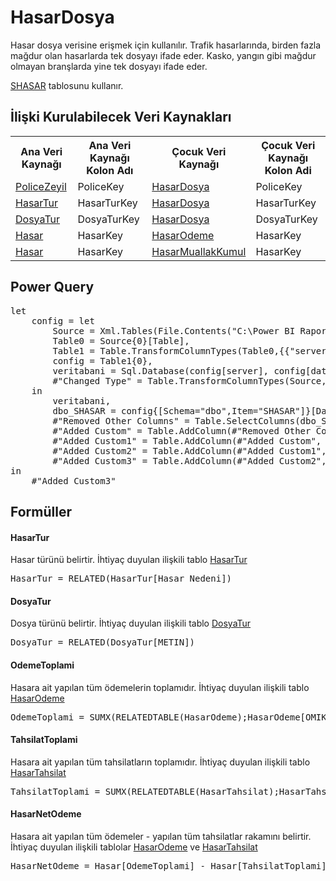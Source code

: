 <h1>HasarDosya</h1>
Hasar dosya verisine erişmek için kullanılır. Trafik hasarlarında, birden fazla mağdur olan hasarlarda tek dosyayı ifade eder. Kasko, yangın gibi mağdur olmayan branşlarda yine tek dosyayı ifade eder. 

<a href="../Tablolar/SHASAR.md">SHASAR</a> tablosunu kullanır.

<h2>İlişki Kurulabilecek Veri Kaynakları</h2>
<table>
<tr>
<th>Ana Veri Kaynağı</th>
<th>Ana Veri Kaynağı Kolon Adı</th>
<th>Çocuk Veri Kaynağı</th>
<th>Çocuk Veri Kaynağı Kolon Adi</th>
</tr>
<tr>
<td><a href="../VeriKaynaklari/PoliceZeyil.md">PoliceZeyil</a></td>
<td>PoliceKey</td>
<td><a href="../VeriKaynaklari/HasarDosya.md">HasarDosya</a></td>
<td>PoliceKey</td>
</tr>
<tr>
<td><a href="../VeriKaynaklari/HasarTur.md">HasarTur</a></td>
<td>HasarTurKey</td>
<td><a href="../VeriKaynaklari/HasarDosya.md">HasarDosya</a></td>
<td>HasarTurKey</td>
</tr>
<tr>
<td><a href="../VeriKaynaklari/DosyaTur.md">DosyaTur</a></td>
<td>DosyaTurKey</td>
<td><a href="../VeriKaynaklari/HasarDosya.md">HasarDosya</a></td>
<td>DosyaTurKey</td>
</tr>
<tr>
<td><a href="../VeriKaynaklari/Hasar.md">Hasar</a></td>
<td>HasarKey</td>
<td><a href="../VeriKaynaklari/HasarOdeme.md">HasarOdeme</a></td>
<td>HasarKey</td>
</tr>
<tr>
<td><a href="../VeriKaynaklari/Hasar.md">Hasar</a></td>
<td>HasarKey</td>
<td><a href="../VeriKaynaklari/HasarMuallakKumul.md">HasarMuallakKumul</a></td>
<td>HasarKey</td>
</tr>

</table>


<h2>Power Query</h2>
<pre>
let
    config = let
        Source = Xml.Tables(File.Contents("C:\Power BI Raporlar\config.xml")),
        Table0 = Source{0}[Table],
        Table1 = Table.TransformColumnTypes(Table0,{{"server", type text}, {"database", type text}}),
        config = Table1{0},
        veritabani = Sql.Database(config[server], config[database]),
        #"Changed Type" = Table.TransformColumnTypes(Source,{{"server", type text}, {"database", type text}})
    in
        veritabani,
        dbo_SHASAR = config{[Schema="dbo",Item="SHASAR"]}[Data],
        #"Removed Other Columns" = Table.SelectColumns(dbo_SHASAR,{"HYIL", "HACENTA", "HBRANS", "HPOLICE_NO", "HTECDIT_NO", "HKOD", "HILKODU", "HDOSYA_NO", "HHTARIH", "HTURU", "HIHBAR_TAR", "HIHBAR_SAA", "HDURUM", "HKAPANIS", "FHASNO", "FDOSYATUR", "BOLGEKODU", "FUW_YEAR", "HZEYL_NO"}),
        #"Added Custom" = Table.AddColumn(#"Removed Other Columns", "PoliceKey", each [HACENTA]&"_"&[HBRANS]&"_"&[HPOLICE_NO]&"_"&[HTECDIT_NO]&"_"&[HZEYL_NO]),
        #"Added Custom1" = Table.AddColumn(#"Added Custom", "HasarKey", each [HKOD]&"_"&[HILKODU]&"_"&[HDOSYA_NO]&"_"&[FHASNO]),
        #"Added Custom2" = Table.AddColumn(#"Added Custom1", "HasarTurKey", each "HasarTuru_"&[HKOD]&"_"&[HTURU]),
        #"Added Custom3" = Table.AddColumn(#"Added Custom2", "DosyaTurKey", each "DosyaTuru_"&[HKOD]&"_"+[FDOSYATUR])
in
    #"Added Custom3"
</pre>

<h2>Formüller</h2>

<h4>HasarTur</h4>
Hasar türünü belirtir. İhtiyaç duyulan ilişkili tablo <a href="../VeriKaynaklari/HasarTur.md">HasarTur</a>
<pre>HasarTur = RELATED(HasarTur[Hasar Nedeni])</pre>


<h4>DosyaTur</h4>
Dosya türünü belirtir. İhtiyaç duyulan ilişkili tablo <a href="../VeriKaynaklari/DosyaTur.md">DosyaTur</a>
<pre>DosyaTur = RELATED(DosyaTur[METIN])</pre>

<h4>OdemeToplami</h4>
Hasara ait yapılan tüm ödemelerin toplamıdır. İhtiyaç duyulan ilişkili tablo <a href="../VeriKaynaklari/HasarOdeme.md">HasarOdeme</a>
<pre>OdemeToplami = SUMX(RELATEDTABLE(HasarOdeme);HasarOdeme[OMIKTARI])</pre>

<h4>TahsilatToplami</h4>
Hasara ait yapılan tüm tahsilatların toplamıdır. İhtiyaç duyulan ilişkili tablo <a href="../VeriKaynaklari/HasarTahsilat.md">HasarTahsilat</a>
<pre>TahsilatToplami = SUMX(RELATEDTABLE(HasarTahsilat);HasarTahsilat[OMIKTARI])</pre>

<h4>HasarNetOdeme</h4>
Hasara ait yapılan tüm ödemeler - yapılan tüm tahsilatlar rakamını belirtir. İhtiyaç duyulan ilişkili tablolar <a href="../VeriKaynaklari/HasarOdeme.md">HasarOdeme</a> ve <a href="../VeriKaynaklari/HasarTahsilat.md">HasarTahsilat</a>
<pre>HasarNetOdeme = Hasar[OdemeToplami] - Hasar[TahsilatToplami]</pre>


